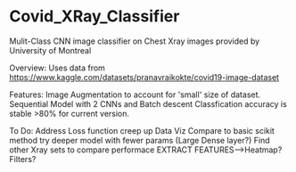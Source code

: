# Covid_XRay_Classifier

Mulit-Class CNN image classifier on Chest Xray images provided by University of Montreal

Overview:
Uses data from https://www.kaggle.com/datasets/pranavraikokte/covid19-image-dataset

Features:
Image Augmentation to account for 'small' size of dataset.
Sequential Model with 2 CNNs and Batch descent
Classfication accuracy is stable >80% for current version.


To Do:
Address Loss function creep up
Data Viz
Compare to basic scikit method
try deeper model with fewer params (Large Dense layer?)
Find other Xray sets to compare performace
EXTRACT FEATURES-->Heatmap? Filters?
